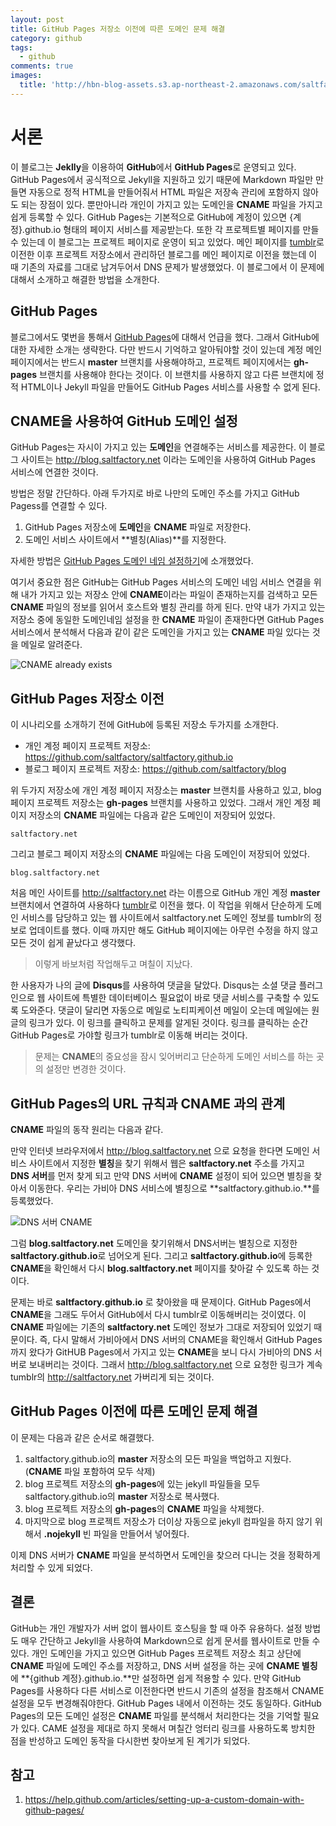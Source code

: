 ```yaml
---
layout: post
title: GitHub Pages 저장소 이전에 따른 도메인 문제 해결
category: github
tags:
  - github
comments: true
images:
  title: 'http://hbn-blog-assets.s3.ap-northeast-2.amazonaws.com/saltfactory/images/fd8a7fc0-a469-48b0-b752-85f9217dde1d'
---
```


# 서론

이 블로그는 **Jeklly**을 이용하여 **GitHub**에서 **GitHub Pages**로 운영되고 있다. GitHub Pages에서 공식적으로 Jekyll을 지원하고 있기 때문에 Markdown 파일만 만들면 자동으로 정적 HTML을 만들어줘서 HTML 파일은 저장속 관리에 포함하지 않아도 되는 장점이 있다. 뿐만아니라 개인이 가지고 있는 도메인을 **CNAME** 파일을 가지고 쉽게 등록할 수 있다. GitHub Pages는 기본적으로 GitHub에 계정이 있으면 {계정}.github.io 형태의 페이지 서비스를 제공받는다. 또한 각 프로젝트별 페이지를 만들 수 있는데 이 블로그는 프로젝트 페이지로 운영이 되고 있었다. 메인 페이지를 [tumblr](http://saltfactory.net)로 이전한 이후 프로젝트 저장소에서 관리하던 블로그를 메인 페이지로 이전을 했는데 이 때 기존의 자료를 그대로 남겨두어서 DNS 문제가 발생했었다. 이 블로그에서 이 문제에 대해서 소개하고 해결한 방법을 소개한다.

<!--more-->

## GitHub Pages

블로그에서도 몇번을 통해서 [GitHub Pages](https://pages.github.com/)에 대해서 언급을 했다. 그래서 GitHub에 대한 자세한 소개는 생략한다. 다만 반드시 기억하고 알아둬야할 것이 있는데 계정 메인 페이지에서는 반드시 **master** 브랜치를 사용해야하고, 프로젝트 페이지에서는 **gh-pages** 브랜치를 사용해야 한다는 것이다. 이 브랜치를 사용하지 않고 다른 브랜치에 정적 HTML이나 Jekyll 파일을 만들어도 GitHub Pages 서비스를 사용할 수 없게 된다.

## CNAME을 사용하여 GitHub 도메인 설정

GitHub Pages는 자시이 가지고 있는 **도메인**을 연결해주는 서비스를 제공한다. 이 블로그 사이트는 http://blog.saltfactory.net 이라는 도메인을 사용하여 GitHub Pages 서비스에 연결한 것이다.

방법은 정말 간단하다. 아래 두가지로 바로 나만의 도메인 주소를 가지고 GitHub Pagess를 연결할 수 있다.

1. GitHub Pages 저장소에 **도메인**을 **CNAME** 파일로 저장한다.
2. 도메인 서비스 사이트에서 **별칭(Alias)**를 지정한다.

자세한 방법은 [GitHub Pages 도메인 네임 설정하기](http://blog.saltfactory.net/github/setting-domain-name-in-github-pages-via-cname.html)에 소개했었다.

여기서 중요한 점은 GitHub는 GitHub Pages 서비스의 도메인 네임 서비스 연결을 위해 내가 가지고 있는 저장소 안에 **CNAME**이라는 파일이 존재하는지를 검색하고 모든 **CNAME** 파일의 정보를 읽어서 호스트와 별칭 관리를 하게 된다. 만약 내가 가지고 있는 저장소 중에 동일한 도메인네임 설정을 한 **CNAME** 파일이 존재한다면 GitHub Pages 서비스에서 분석해서 다음과 같이 같은 도메인을 가지고 있는 **CNAME** 파일 있다는 것을 메일로 알려준다.

![CNAME already exists](http://hbn-blog-assets.s3.ap-northeast-2.amazonaws.com/saltfactory/images/1b89456d-84e5-47c3-926f-e494c1f92420)


## GitHub Pages 저장소 이전

이 시나리오를 소개하기 전에 GitHub에 등록된 저장소 두가지를 소개한다.

* 개인 계정 페이지 프로젝트 저장소: https://github.com/saltfactory/saltfactory.github.io
* 블로그 페이지 프로젝트 저장소: https://github.com/saltfactory/blog

위 두가지 저장소에 개인 계정 페이지 저장소는 **master** 브랜치를 사용하고 있고, blog 페이지 프로젝트 저장소는 **gh-pages** 브랜치를 사용하고 있었다. 그래서 개인 계정 페이지 저장소의 **CNAME** 파일에는 다음과 같은 도메인이 저장되어 있었다.

```text
saltfactory.net
```

그리고 블로그 페이지 저장소의 **CNAME** 파일에는 다음 도메인이 저장되어 있었다.

```text
blog.saltfactory.net
```

처음 메인 사이트를 http://saltfactory.net 라는 이름으로 GitHub 개인 계정 **master** 브랜치에서 연결하여 사용하다 [tumblr](https://www.tumblr.com)로 이전을 했다. 이 작업을 위해서 단순하게 도메인 서비스를 담당하고 있는 웹 사이트에서 saltfactory.net 도메인 정보를 tumblr의 정보로 업데이트를 했다. 이때 까지만 해도 GitHub 페이지에는 아무런 수정을 하지 않고 모든 것이 쉽게 끝났다고 생각했다.

> 이렇게 바보처럼 작업해두고 며칠이 지났다.

한 사용자가 나의 글에 **Disqus**를 사용하여 댓글을 달았다. Disqus는 소셜 댓글 플러그인으로 웹 사이트에 특별한 데이터베이스 필요없이 바로 댓글 서비스를 구축할 수 있도록 도와준다. 댓글이 달리면 자동으로 메일로 노티피케이션 메일이 오는데 메일에는 원글의 링크가 있다. 이 링크를 클릭하고 문제를 알게된 것이다. 링크를 클릭하는 순간 GitHub Pages로 가야할 링크가 tumblr로 이동해 버리는 것이다.

> 문제는 **CNAME**의 중요성을 잠시 잊어버리고 단순하게 도메인 서비스를 하는 곳의 설정만 변경한 것이다.

## GitHub Pages의 URL 규칙과 CNAME 과의 관계

**CNAME** 파일의 동작 원리는 다음과 같다.

만약 인터넷 브라우저에서 http://blog.saltfactory.net 으로 요청을 한다면 도메인 서비스 사이트에서 지정한 **별칭**을 찾기 위해서 웹은 **saltfactory.net** 주소를 가지고 **DNS 서버**를 먼저 찾게 되고 만약 DNS 서버에 **CNAME** 설정이 되어 있으면 별칭을 찾아서 이동한다. 우리는 가비아 DNS 서비스에 별칭으로 **saltfactory.github.io.**를 등록했었다.

![DNS 서버 CNAME](http://hbn-blog-assets.s3.ap-northeast-2.amazonaws.com/saltfactory/images/62f656a2-b756-4f18-bdee-55dc7bdd83ff)

그럼 **blog.saltfactory.net** 도메인을 찾기위해서 DNS서버는 별칭으로 지정한 **saltfactory.github.io**로 넘어오게 된다. 그리고 **saltfactory.github.io**에 등록한 **CNAME**을 확인해서 다시 **blog.saltfactory.net** 페이지를 찾아갈 수 있도록 하는 것이다.

문제는 바로 **saltfactory.github.io** 로 찾아왔을 때 문제이다. GitHub Pages에서 **CNAME**을 그래도 두어서 GitHub에서 다시 tumblr로 이동해버리는 것이였다. 이 **CNAME** 파일에는 기존의 **saltfactory.net** 도메인 정보가 그대로 저장되어 있었기 때문이다. 즉, 다시 말해서 가비아에서 DNS 서버의 CNAME을 확인해서 GitHub Pages까지 왔다가 GitHUB Pages에서 가지고 있는 **CNAME**을 보니 다시 가비아의 DNS 서버로 보내버리는 것이다. 그래서 http://blog.saltfactory.net 으로 요청한 링크가 계속 tumblr의 http://saltfactory.net 가버리게 되는 것이다.

## GitHub Pages 이전에 따른 도메인 문제 해결

이 문제는 다음과 같은 순서로 해결했다.

1. saltfactory.github.io의 **master** 저장소의 모든 파일을 백업하고 지웠다.(**CNAME** 파일 포함하여 모두 삭제)
2. blog 프로젝트 저장소의 **gh-pages**에 있는 jekyll 파일들을 모두 saltfactory.github.io의 **master** 저장소로 복사했다.
3. blog 프로젝트 저장소의 **gh-pages**의 **CNAME** 파일을 삭제했다.
4. 마지막으로 blog 프로젝트 저장소가 더이상 자동으로 jekyll 컴파일을 하지 않기 위해서 **.nojekyll** 빈 파일을 만들어서 넣어줬다.

이제 DNS 서버가 **CNAME** 파일을 분석하면서 도메인을 찾으러 다니는 것을 정확하게 처리할 수 있게 되었다.

## 결론

GitHub는 개인 개발자가 서버 없이 웹사이트 호스팅을 할 때 아주 유용하다. 설정 방법도 매우 간단하고 Jekyll을 사용하여 Markdown으로 쉽게 문서를 웹사이트로 만들 수 있다. 개인 도메인을 가지고 있으면 GitHub Pages 프로젝트 저장소 최고 상단에 **CNAME** 파일에 도메인 주소를 저장하고, DNS 서버 설정을 하는 곳에 **CNAME 별칭**에 **{github 계정}.github.io.**만 설정하면 쉽게 적용할 수 있다. 만약 GitHub Pages를 사용하다 다른 서비스로 이전한다면 반드시 기존의 설정을 참조해서 CNAME 설정을 모두 변경해줘야한다. GitHub Pages 내에서 이전하는 것도 동일하다. GitHub Pages의 모든 도메인 설정은 **CNAME** 파일를 분석해서 처리한다는 것을 기억할 필요가 있다. CAME 설정을 제대로 하지 못해서 며칠간 엉터리 링크를 사용하도록 방치한 점을 반성하고 도메인 동작을 다시한번 찾아보게 된 계기가 되었다.

## 참고

1. https://help.github.com/articles/setting-up-a-custom-domain-with-github-pages/


